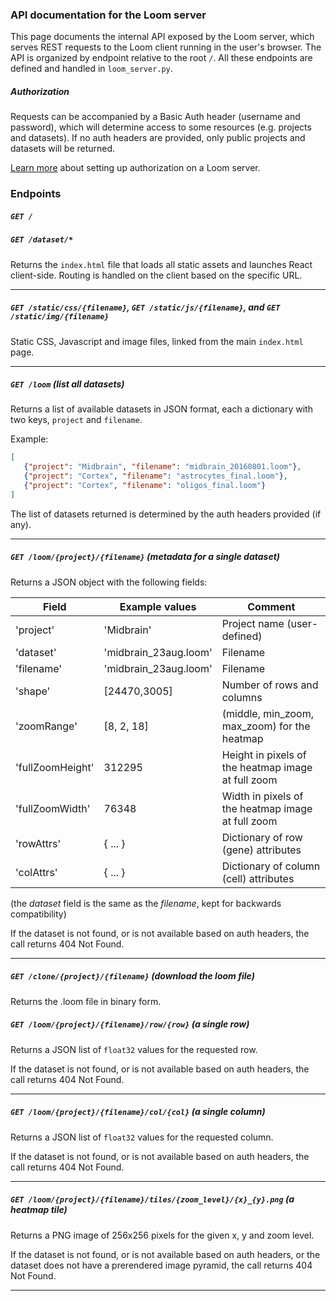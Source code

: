 ### API documentation for the Loom server

This page documents the internal API exposed by the Loom server, which serves REST requests to the Loom 
client running in the user's browser. The API is organized by endpoint relative to the root ```/```. All 
these endpoints are defined and handled in ```loom_server.py```.

##### Authorization

Requests can be accompanied by a Basic Auth header (username and password), which
will determine access to some resources (e.g. projects and datasets). If no auth
headers are provided, only public projects and datasets will be returned.

[Learn more](/docs/authorization.md) about setting up authorization on a Loom server.

### Endpoints

##### ```GET /```
##### ```GET /dataset/*```

Returns the ```index.html``` file that loads all static assets and launches React client-side. Routing
is handled on the client based on the specific URL.
<hr/>

##### ```GET /static/css/{filename}```, ```GET /static/js/{filename}```, and ```GET /static/img/{filename}```

Static CSS, Javascript and image files, linked from the main ```index.html``` page.
<hr/>

##### ```GET /loom``` (list all datasets)

Returns a list of available datasets in JSON format, each a dictionary with two keys,
`project` and `filename`. 

Example:

```json
[
   {"project": "Midbrain", "filename": "midbrain_20160801.loom"},
   {"project": "Cortex", "filename": "astrocytes_final.loom"},
   {"project": "Cortex", "filename": "oligos_final.loom"}
]
```

The list of datasets returned is determined by the auth headers provided (if any).
<hr/>


##### ```GET /loom/{project}/{filename}``` (metadata for a single dataset)

Returns a JSON object with the following fields:

| Field            | Example values     |Comment |
|------------------|--------------------|--------|
| 'project'        | 'Midbrain'         |Project name (user-defined)|
| 'dataset'        | 'midbrain_23aug.loom'   |Filename|
| 'filename'        | 'midbrain_23aug.loom'   |Filename|
| 'shape'          | [24470,3005]       |Number of rows and columns|
| 'zoomRange'      | [8, 2, 18]         |(middle, min_zoom, max_zoom) for the heatmap|
| 'fullZoomHeight' | 312295             |Height in pixels of the heatmap image at full zoom|
| 'fullZoomWidth'  | 76348              |Width in pixels of the heatmap image at full zoom|
| 'rowAttrs'       | { ... }            |Dictionary of row (gene) attributes|
| 'colAttrs'       | { ... }            |Dictionary of column (cell) attributes|

(the *dataset* field is the same as the *filename*, kept for backwards compatibility)

If the dataset is not found, or is not available based on auth headers, the call
returns 404 Not Found.
<hr/>

##### ```GET /clone/{project}/{filename}``` (download the loom file)

Returns the .loom file in binary form.
</hr>

##### ```GET /loom/{project}/{filename}/row/{row}``` (a single row)

Returns a JSON list of `float32` values for the requested row.

If the dataset is not found, or is not available based on auth headers, the call
returns 404 Not Found.
<hr/>

##### ```GET /loom/{project}/{filename}/col/{col}``` (a single column)

Returns a JSON list of `float32` values for the requested column.

If the dataset is not found, or is not available based on auth headers, the call
returns 404 Not Found.
<hr/>

##### ```GET /loom/{project}/{filename}/tiles/{zoom_level}/{x}_{y}.png``` (a heatmap tile)

Returns a PNG image of 256x256 pixels for the given x, y and zoom level.

If the dataset is not found, or is not available based on auth headers, 
or the dataset does not have a prerendered image pyramid, the call
returns 404 Not Found.
<hr/>
